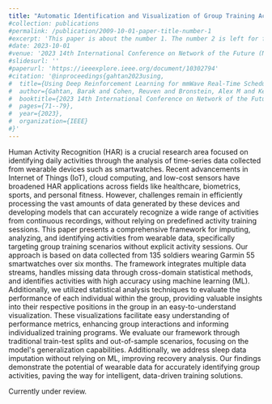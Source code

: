 ```yaml
---
title: "Automatic Identification and Visualization of Group Training Activities Using Wearable Data"
#collection: publications
#permalink: /publication/2009-10-01-paper-title-number-1
#excerpt: 'This paper is about the number 1. The number 2 is left for future work.'
#date: 2023-10-01
#venue: '2023 14th International Conference on Network of the Future (NoF)'
#slidesurl: ''
#paperurl: 'https://ieeexplore.ieee.org/document/10302794'
#citation: '@inproceedings{gahtan2023using,
#  title={Using Deep Reinforcement Learning for mmWave Real-Time Scheduling},
#  author={Gahtan, Barak and Cohen, Reuven and Bronstein, Alex M and Kedar, Gil},
#  booktitle={2023 14th International Conference on Network of the Future (NoF)},
#  pages={71--79},
#  year={2023},
#  organization={IEEE}
#}'
---
```


Human Activity Recognition (HAR) is a crucial research area focused on identifying daily activities through the analysis of time-series data collected from wearable devices such as smartwatches. Recent advancements in Internet of Things (IoT), cloud computing, and low-cost sensors have broadened HAR applications across fields like healthcare, biometrics, sports, and personal fitness. However, challenges remain in efficiently processing the vast amounts of data generated by these devices and developing models that can accurately recognize a wide range of activities from continuous recordings, without relying on predefined activity training sessions. This paper presents a comprehensive framework for imputing, analyzing, and identifying activities from wearable data, specifically targeting group training scenarios without explicit activity sessions. Our approach is based on data collected from 135 soldiers wearing Garmin 55 smartwatches over six months. The framework integrates multiple data streams, handles missing data through cross-domain statistical methods, and identifies activities with high accuracy using machine learning (ML). Additionally, we utilized statistical analysis techniques to evaluate the performance of each individual within the group, providing valuable insights into their respective positions in the group in an easy-to-understand visualization. These visualizations facilitate easy understanding of performance metrics, enhancing group interactions and informing individualized training programs. We evaluate our framework through traditional train-test splits and out-of-sample scenarios, focusing on the model's generalization capabilities. Additionally, we address sleep data imputation without relying on ML, improving recovery analysis. Our findings demonstrate the potential of wearable data for accurately identifying group activities, paving the way for intelligent, data-driven training solutions. 

Currently under review.      